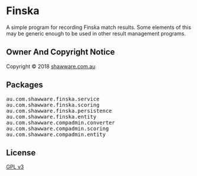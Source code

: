 Finska
======

A simple program for recording Finska match results.
Some elements of this may be generic enough to be used in other result management programs.

Owner And Copyright Notice
--------------------------

Copyright &copy; 2018 <a href="http://www.shawware.com.au/"
	  title="shawware | software and services you can count on">shawware.com.au</a>

Packages
--------

<pre>
au.com.shawware.finska.service
au.com.shawware.finska.scoring
au.com.shawware.finska.persistence
au.com.shawware.finska.entity
au.com.shawware.compadmin.converter
au.com.shawware.compadmin.scoring
au.com.shawware.compadmin.entity
</pre>

License
-------

<a href="http://www.gnu.org/copyleft/gpl.html">GPL v3</a>
